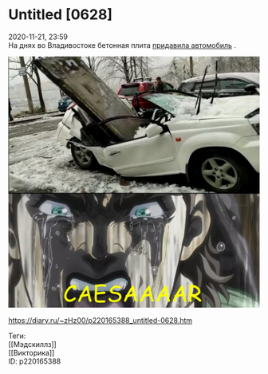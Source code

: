 Untitled [0628]
================

   
 2020-11-21, 23:59   
  На днях во Владивостоке бетонная плита  [придавила автомобиль](https://meduza.io/feature/2020/11/19/vo-vladivostoke-betonnaya-plita-upala-s-kryshi-devyatietazhnogo-doma-na-avtomobil-ego-vladelets-chistivshiy-kapot-ot-snega-uspel-ubezhat)  .   
   
   [![](pics/wXIHmpG.png)](pics/wXIHmpG.png)     
    
 <https://diary.ru/~zHz00/p220165388_untitled-0628.htm>   
   
 Теги:   
 [[Мэдскиллз]]   
 [[Викторика]]   
 ID: p220165388